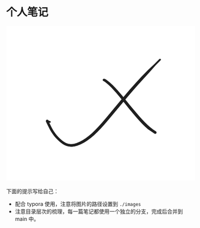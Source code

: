 # 个人笔记

![avator](images/avator.png)

下面的提示写给自己：

* 配合 typora 使用，注意将图片的路径设置到 `./images`
* 注意目录层次的梳理，每一篇笔记都使用一个独立的分支，完成后合并到 main 中。